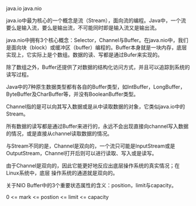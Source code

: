 java.io
java.nio

java.io中最为核心的一个概念是流（Stream），面向流的编程。Java中，一个流要么是输入流，要么是输出流，不可能同时即是输入流又是输出流。

java.nio中拥有3个核心概念：Selector，Channel与Buffer。在java.nio中，我们是面向块（block）或缓冲区（buffer）编程的。Buffer本身就是一块内存，底层实现上，它实际上是个数组。数据的读、写都是通过Bufer来实现的。

除了数组之外，Buffer还提供了对数据的结构化访问方式，并且可以追踪到系统的读写过程。

Java中的7种原生数据类型都有各自的Buffer类型，如IntBuffer，LongBuffer，ByteBuffer及CharBuffer等，并没有BooleanBuffer类型。

Channel指的是可以向其写入数据或是从中读取数据的对象，它类似java.io中的Stream。

所有数据的读写都是通过Buffer来进行的，永远不会出现直接向channel写入数据的情况，或是直接从channel读取数据的情况。

与Stream不同的是，Channel是双向的，一个流只可能是InputStream或是OutputStream，Channel打开后则可以进行读取、写入或是读写。

由于Channel是双向的，因此它能更好地反应出底层操作系统的真实情况；在Linux系统中，底层 操作系统的通道就是双向的。

关于NIO Buffer中的3个重要状态属性的含义：position，limit与capacity。

0 <= mark <= postion <= limit <= capacity



